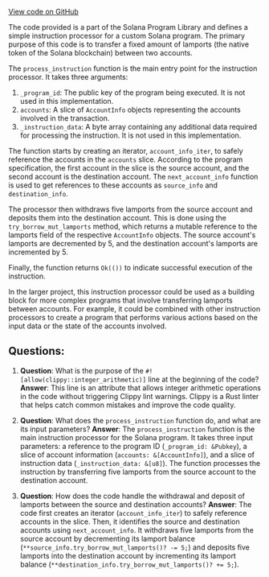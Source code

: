 [View code on GitHub](https://github.com/solana-labs/solana-program-library/examples/rust/transfer-lamports/src/processor.rs)

The code provided is a part of the Solana Program Library and defines a simple instruction processor for a custom Solana program. The primary purpose of this code is to transfer a fixed amount of lamports (the native token of the Solana blockchain) between two accounts.

The `process_instruction` function is the main entry point for the instruction processor. It takes three arguments:

1. `_program_id`: The public key of the program being executed. It is not used in this implementation.
2. `accounts`: A slice of `AccountInfo` objects representing the accounts involved in the transaction.
3. `_instruction_data`: A byte array containing any additional data required for processing the instruction. It is not used in this implementation.

The function starts by creating an iterator, `account_info_iter`, to safely reference the accounts in the `accounts` slice. According to the program specification, the first account in the slice is the source account, and the second account is the destination account. The `next_account_info` function is used to get references to these accounts as `source_info` and `destination_info`.

The processor then withdraws five lamports from the source account and deposits them into the destination account. This is done using the `try_borrow_mut_lamports` method, which returns a mutable reference to the lamports field of the respective `AccountInfo` objects. The source account's lamports are decremented by 5, and the destination account's lamports are incremented by 5.

Finally, the function returns `Ok(())` to indicate successful execution of the instruction.

In the larger project, this instruction processor could be used as a building block for more complex programs that involve transferring lamports between accounts. For example, it could be combined with other instruction processors to create a program that performs various actions based on the input data or the state of the accounts involved.
## Questions: 
 1. **Question**: What is the purpose of the `#![allow(clippy::integer_arithmetic)]` line at the beginning of the code?
   **Answer**: This line is an attribute that allows integer arithmetic operations in the code without triggering Clippy lint warnings. Clippy is a Rust linter that helps catch common mistakes and improve the code quality.

2. **Question**: What does the `process_instruction` function do, and what are its input parameters?
   **Answer**: The `process_instruction` function is the main instruction processor for the Solana program. It takes three input parameters: a reference to the program ID (`_program_id: &Pubkey`), a slice of account information (`accounts: &[AccountInfo]`), and a slice of instruction data (`_instruction_data: &[u8]`). The function processes the instruction by transferring five lamports from the source account to the destination account.

3. **Question**: How does the code handle the withdrawal and deposit of lamports between the source and destination accounts?
   **Answer**: The code first creates an iterator (`account_info_iter`) to safely reference accounts in the slice. Then, it identifies the source and destination accounts using `next_account_info`. It withdraws five lamports from the source account by decrementing its lamport balance (`**source_info.try_borrow_mut_lamports()? -= 5;`) and deposits five lamports into the destination account by incrementing its lamport balance (`**destination_info.try_borrow_mut_lamports()? += 5;`).